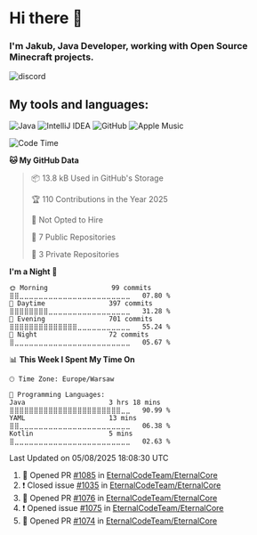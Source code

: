 
# Hi there 👋

### I'm Jakub, Java Developer, working with Open Source Minecraft projects.


![discord](https://discord.c99.nl/widget/theme-4/533345209434767372.png)
## My tools and languages:
<img alt="Java" src="https://img.shields.io/badge/java-%23ED8B00.svg?style=for-the-badge&logo=java&logoColor=white"/> <img alt="IntelliJ IDEA" src="https://img.shields.io/badge/IntelliJIDEA-000000.svg?style=for-the-badge&logo=intellij-idea&logoColor=white"/> <img alt="GitHub" src="https://img.shields.io/badge/github-%23121011.svg?style=for-the-badge&logo=github&logoColor=white"/> <img alt="Apple Music" src="https://img.shields.io/badge/Apple_Music-9933CC?style=for-the-badge&logo=apple-music&logoColor=white" />

<!--START_SECTION:waka-->
![Code Time](http://img.shields.io/badge/Code%20Time-350%20hrs%2040%20mins-blue)

**🐱 My GitHub Data** 

> 📦 13.8 kB Used in GitHub's Storage 
 > 
> 🏆 110 Contributions in the Year 2025
 > 
> 🚫 Not Opted to Hire
 > 
> 📜 7 Public Repositories 
 > 
> 🔑 3 Private Repositories 
 > 
**I'm a Night 🦉** 

```text
🌞 Morning                99 commits          ⣿⣿⣀⣀⣀⣀⣀⣀⣀⣀⣀⣀⣀⣀⣀⣀⣀⣀⣀⣀⣀⣀⣀⣀⣀   07.80 % 
🌆 Daytime                397 commits         ⣿⣿⣿⣿⣿⣿⣿⣿⣀⣀⣀⣀⣀⣀⣀⣀⣀⣀⣀⣀⣀⣀⣀⣀⣀   31.28 % 
🌃 Evening                701 commits         ⣿⣿⣿⣿⣿⣿⣿⣿⣿⣿⣿⣿⣿⣿⣀⣀⣀⣀⣀⣀⣀⣀⣀⣀⣀   55.24 % 
🌙 Night                  72 commits          ⣿⣀⣀⣀⣀⣀⣀⣀⣀⣀⣀⣀⣀⣀⣀⣀⣀⣀⣀⣀⣀⣀⣀⣀⣀   05.67 % 
```


📊 **This Week I Spent My Time On** 

```text
🕑︎ Time Zone: Europe/Warsaw

💬 Programming Languages: 
Java                     3 hrs 18 mins       ⣿⣿⣿⣿⣿⣿⣿⣿⣿⣿⣿⣿⣿⣿⣿⣿⣿⣿⣿⣿⣿⣿⣿⣀⣀   90.99 % 
YAML                     13 mins             ⣿⣿⣀⣀⣀⣀⣀⣀⣀⣀⣀⣀⣀⣀⣀⣀⣀⣀⣀⣀⣀⣀⣀⣀⣀   06.38 % 
Kotlin                   5 mins              ⣿⣀⣀⣀⣀⣀⣀⣀⣀⣀⣀⣀⣀⣀⣀⣀⣀⣀⣀⣀⣀⣀⣀⣀⣀   02.63 % 
```


 Last Updated on 05/08/2025 18:08:30 UTC
<!--END_SECTION:waka-->

<!--START_SECTION:activity-->
1. 💪 Opened PR [#1085](https://github.com/EternalCodeTeam/EternalCore/pull/1085) in [EternalCodeTeam/EternalCore](https://github.com/EternalCodeTeam/EternalCore)
2. ❗️ Closed issue [#1035](https://github.com/EternalCodeTeam/EternalCore/issues/1035) in [EternalCodeTeam/EternalCore](https://github.com/EternalCodeTeam/EternalCore)
3. 💪 Opened PR [#1076](https://github.com/EternalCodeTeam/EternalCore/pull/1076) in [EternalCodeTeam/EternalCore](https://github.com/EternalCodeTeam/EternalCore)
4. ❗️ Opened issue [#1075](https://github.com/EternalCodeTeam/EternalCore/issues/1075) in [EternalCodeTeam/EternalCore](https://github.com/EternalCodeTeam/EternalCore)
5. 💪 Opened PR [#1074](https://github.com/EternalCodeTeam/EternalCore/pull/1074) in [EternalCodeTeam/EternalCore](https://github.com/EternalCodeTeam/EternalCore)
<!--END_SECTION:activity-->
